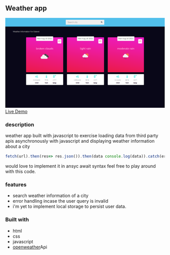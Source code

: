 ## Weather app

![weather app](assets/weather-app.png)
[Live Demo]()

### description

weather app built with javascript to exercise loading data from third party apis asynchronously with javascript and displaying weather information about a city

```javascript
fetch(url).then(res=> res.json()).then(data console.log(data)).catch(err=>console.log(err))
```

would love to implement it in ansyc await syntax feel free to play around with this code.

### features

- search weather information of a city
- error handling incase the user query is invalid
- i'm yet to implement local storage to persist user data.

### Built with

- html
- css
- javascript
- [openweather](https://openweathermap.org)Api

